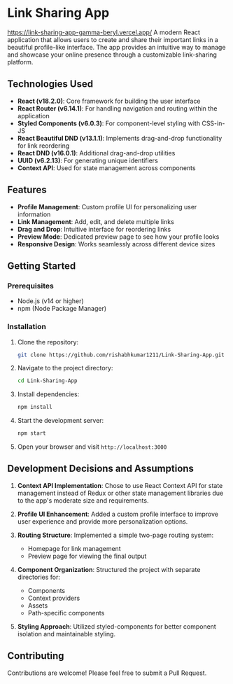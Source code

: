# Link Sharing App

https://link-sharing-app-gamma-beryl.vercel.app/
A modern React application that allows users to create and share their important links in a beautiful profile-like interface. The app provides an intuitive way to manage and showcase your online presence through a customizable link-sharing platform.

## Technologies Used

- **React (v18.2.0)**: Core framework for building the user interface
- **React Router (v6.14.1)**: For handling navigation and routing within the application
- **Styled Components (v6.0.3)**: For component-level styling with CSS-in-JS
- **React Beautiful DND (v13.1.1)**: Implements drag-and-drop functionality for link reordering
- **React DND (v16.0.1)**: Additional drag-and-drop utilities
- **UUID (v6.2.13)**: For generating unique identifiers
- **Context API**: Used for state management across components

## Features

- **Profile Management**: Custom profile UI for personalizing user information
- **Link Management**: Add, edit, and delete multiple links
- **Drag and Drop**: Intuitive interface for reordering links
- **Preview Mode**: Dedicated preview page to see how your profile looks
- **Responsive Design**: Works seamlessly across different device sizes

## Getting Started

### Prerequisites

- Node.js (v14 or higher)
- npm (Node Package Manager)

### Installation

1. Clone the repository:

   ```bash
   git clone https://github.com/rishabhkumar1211/Link-Sharing-App.git
   ```

2. Navigate to the project directory:

   ```bash
   cd Link-Sharing-App
   ```

3. Install dependencies:

   ```bash
   npm install
   ```

4. Start the development server:

   ```bash
   npm start
   ```

5. Open your browser and visit `http://localhost:3000`

## Development Decisions and Assumptions

1. **Context API Implementation**: Chose to use React Context API for state management instead of Redux or other state management libraries due to the app's moderate size and requirements.

2. **Profile UI Enhancement**: Added a custom profile interface to improve user experience and provide more personalization options.

3. **Routing Structure**: Implemented a simple two-page routing system:

   - Homepage for link management
   - Preview page for viewing the final output

4. **Component Organization**: Structured the project with separate directories for:

   - Components
   - Context providers
   - Assets
   - Path-specific components

5. **Styling Approach**: Utilized styled-components for better component isolation and maintainable styling.

## Contributing

Contributions are welcome! Please feel free to submit a Pull Request.
